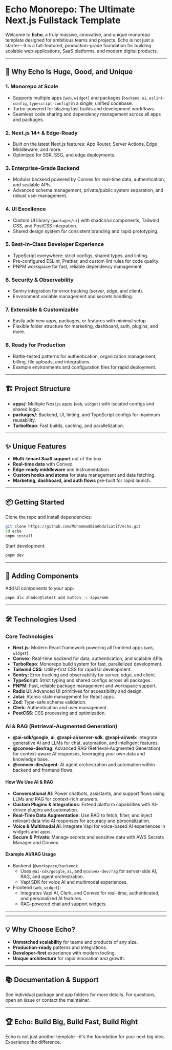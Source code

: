 # Echo Monorepo: The Ultimate Next.js Fullstack Template

Welcome to **Echo**, a truly massive, innovative, and unique monorepo template designed for ambitious teams and projects. Echo is not just a starter—it is a full-featured, production-grade foundation for building scalable web applications, SaaS platforms, and modern digital products.

---

## 🚀 Why Echo Is Huge, Good, and Unique

### 1. **Monorepo at Scale**

- Supports multiple apps (`web`, `widget`) and packages (`backend`, `ui`, `eslint-config`, `typescript-config`) in a single, unified codebase.
- Turbo-powered for blazing fast builds and development workflows.
- Seamless code sharing and dependency management across all apps and packages.

### 2. **Next.js 14+ & Edge-Ready**

- Built on the latest Next.js features: App Router, Server Actions, Edge Middleware, and more.
- Optimized for SSR, SSG, and edge deployments.

### 3. **Enterprise-Grade Backend**

- Modular backend powered by Convex for real-time data, authentication, and scalable APIs.
- Advanced schema management, private/public system separation, and robust user management.

### 4. **UI Excellence**

- Custom UI library (`packages/ui`) with shadcn/ui components, Tailwind CSS, and PostCSS integration.
- Shared design system for consistent branding and rapid prototyping.

### 5. **Best-in-Class Developer Experience**

- TypeScript everywhere: strict configs, shared types, and linting.
- Pre-configured ESLint, Prettier, and custom lint rules for code quality.
- PNPM workspace for fast, reliable dependency management.

### 6. **Security & Observability**

- Sentry integration for error tracking (server, edge, and client).
- Environment variable management and secrets handling.

### 7. **Extensible & Customizable**

- Easily add new apps, packages, or features with minimal setup.
- Flexible folder structure for marketing, dashboard, auth, plugins, and more.

### 8. **Ready for Production**

- Battle-tested patterns for authentication, organization management, billing, file uploads, and integrations.
- Example environments and configuration files for rapid deployment.

---

## 🏗️ Project Structure

- **apps/**: Multiple Next.js apps (`web`, `widget`) with isolated configs and shared logic.
- **packages/**: Backend, UI, linting, and TypeScript configs for maximum reusability.
- **TurboRepo**: Fast builds, caching, and parallelization.

---

## ✨ Unique Features

- **Multi-tenant SaaS support** out of the box.
- **Real-time data** with Convex.
- **Edge-ready middleware** and instrumentation.
- **Custom hooks and atoms** for state management and data fetching.
- **Marketing, dashboard, and auth flows** pre-built for rapid launch.

---

## 📦 Getting Started

Clone the repo and install dependencies:

```bash
git clone https://github.com/MuhammadBinAbdulLatif/echo.git
cd echo
pnpm install
```

Start development:

```bash
pnpm dev
```

---

## 🧩 Adding Components

Add UI components to your app:

```bash
pnpm dlx shadcn@latest add button -c apps/web
```

---

## 🛠️ Technologies Used

### Core Technologies

- **Next.js**: Modern React framework powering all frontend apps (`web`, `widget`).
- **Convex**: Real-time backend for data, authentication, and scalable APIs.
- **TurboRepo**: Monorepo build system for fast, parallelized development.
- **Tailwind CSS**: Utility-first CSS for rapid UI development.
- **Sentry**: Error tracking and observability for server, edge, and client.
- **TypeScript**: Strict typing and shared configs across all packages.
- **PNPM**: Fast, reliable package management and workspace support.
- **Radix UI**: Advanced UI primitives for accessibility and design.
- **Jotai**: Atomic state management for React apps.
- **Zod**: Type-safe schema validation.
- **Clerk**: Authentication and user management.
- **PostCSS**: CSS processing and optimization.

### AI & RAG (Retrieval-Augmented Generation)

- **@ai-sdk/google**, **ai**, **@vapi-ai/server-sdk**, **@vapi-ai/web**: Integrate generative AI and LLMs for chat, automation, and intelligent features.
- **@convex-dev/rag**: Advanced RAG (Retrieval-Augmented Generation) for context-aware AI responses, leveraging your own data and knowledge base.
- **@convex-dev/agent**: AI agent orchestration and automation within backend and frontend flows.

#### How We Use AI & RAG

- **Conversational AI**: Power chatbots, assistants, and support flows using LLMs and RAG for context-rich answers.
- **Custom Plugins & Integrations**: Extend platform capabilities with AI-driven plugins and automation.
- **Real-Time Data Augmentation**: Use RAG to fetch, filter, and inject relevant data into AI responses for accuracy and personalization.
- **Voice & Multimodal AI**: Integrate Vapi for voice-based AI experiences in widgets and apps.
- **Secure & Private**: Manage secrets and sensitive data with AWS Secrets Manager and Convex.

#### Example AI/RAG Usage

- Backend (`@workspace/backend`):
  - Uses `@ai-sdk/google`, `ai`, and `@convex-dev/rag` for server-side AI, RAG, and agent orchestration.
  - Vapi SDK for voice AI and multimodal experiences.
- Frontend (`web`, `widget`):
  - Integrates Vapi AI, Clerk, and Convex for real-time, authenticated, and personalized AI features.
  - RAG-powered chat and support widgets.

---

---

## 💡 Why Choose Echo?

- **Unmatched scalability** for teams and products of any size.
- **Production-ready** patterns and integrations.
- **Developer-first** experience with modern tooling.
- **Unique architecture** for rapid innovation and growth.

---

## 📚 Documentation & Support

See individual package and app folders for more details. For questions, open an issue or contact the maintainer.

---

## 🏆 Echo: Build Big, Build Fast, Build Right

Echo is not just another template—it's the foundation for your next big idea. Experience the difference.
